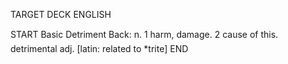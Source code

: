 TARGET DECK
ENGLISH

START
Basic
Detriment
Back: n. 1 harm, damage. 2 cause of this.  detrimental adj. [latin: related to *trite]
END
